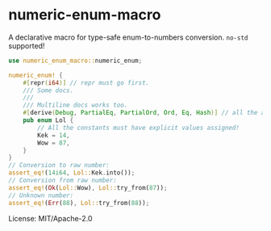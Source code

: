 # numeric-enum-macro

A declarative macro for type-safe enum-to-numbers conversion. `no-std` supported!

```rust
use numeric_enum_macro::numeric_enum;

numeric_enum! {
    #[repr(i64)] // repr must go first.
    /// Some docs.
    ///
    /// Multiline docs works too.
    #[derive(Debug, PartialEq, PartialOrd, Ord, Eq, Hash)] // all the attributes are forwarded!
    pub enum Lol {
        // All the constants must have explicit values assigned!
        Kek = 14,
        Wow = 87,
    }
}
// Conversion to raw number:
assert_eq!(14i64, Lol::Kek.into());
// Conversion from raw number:
assert_eq!(Ok(Lol::Wow), Lol::try_from(87));
// Unknown number:
assert_eq!(Err(88), Lol::try_from(88));
```

License: MIT/Apache-2.0
